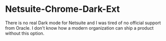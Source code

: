 # Netsuite-Chrome-Dark-Ext

There is no real Dark mode for Netsuite and I was tired of no official support from Oracle. I don't know how a modern organization can ship a product without this option.
